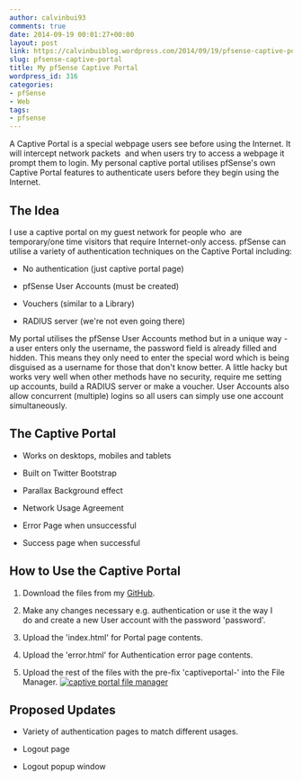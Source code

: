 ```yaml
---
author: calvinbui93
comments: true
date: 2014-09-19 00:01:27+00:00
layout: post
link: https://calvinbuiblog.wordpress.com/2014/09/19/pfsense-captive-portal/
slug: pfsense-captive-portal
title: My pfSense Captive Portal
wordpress_id: 316
categories:
- pfSense
- Web
tags:
- pfsense
---
```


A Captive Portal is a special webpage users see before using the Internet. It will intercept network packets  and when users try to access a webpage it prompt them to login. My personal captive portal utilises pfSense's own Captive Portal features to authenticate users before they begin using the Internet.

<!-- more -->


## The Idea


I use a captive portal on my guest network for people who  are temporary/one time visitors that require Internet-only access. pfSense can utilise a variety of authentication techniques on the Captive Portal including:



	
  * No authentication (just captive portal page)

	
  * pfSense User Accounts (must be created)

	
  * Vouchers (similar to a Library)

	
  * RADIUS server (we're not even going there)


My portal utilises the pfSense User Accounts method but in a unique way - a user enters only the username, the password field is already filled and hidden. This means they only need to enter the special word which is being disguised as a username for those that don't know better. A little hacky but works very well when other methods have no security, require me setting up accounts, build a RADIUS server or make a voucher. User Accounts also allow concurrent (multiple) logins so all users can simply use one account simultaneously.


## The Captive Portal





	
  * Works on desktops, mobiles and tablets

	
  * Built on Twitter Bootstrap

	
  * Parallax Background effect

	
  * Network Usage Agreement

	
  * Error Page when unsuccessful

	
  * Success page when successful




## How to Use the Captive Portal





	
  1. Download the files from my [GitHub](https://github.com/calvinbui/pfsense-captive-portal).

	
  2. Make any changes necessary e.g. authentication or use it the way I do and create a new User account with the password 'password'.

	
  3. Upload the 'index.html' for Portal page contents.

	
  4. Upload the 'error.html' for Authentication error page contents.

	
  5. Upload the rest of the files with the pre-fix 'captiveportal-' into the File Manager. [![captive portal file manager](http://calvinbuiblog.files.wordpress.com/2014/09/capture2.png)](http://calvinbuiblog.files.wordpress.com/2014/09/capture2.png)




## Proposed Updates





	
  * Variety of authentication pages to match different usages.

	
  * Logout page

	
  * Logout popup window


